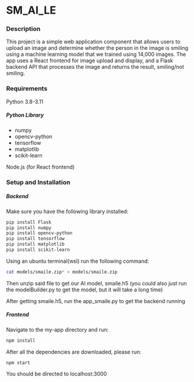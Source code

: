 # SM_AI_LE 

<h3>Description</h3>
This project is a simple web application component that allows users to upload an image and determine whether the person in the image is smiling using a machine learning model that we trained using 14,000 images. The app uses a React frontend for image upload and display, and a Flask backend API that processes the image and returns the result, smiling/not smiling.


<h3>Requirements</h3>
Python 3.8-3.11
<h5>Python Library</h5>
<ul>
<Flask</li>
<li>numpy</li>
<li>opencv-python</li>
<li>tensorflow</li>
<li>matplotlib</li>
<li>scikit-learn</li>
</ul>

Node.js (for React frontend)

<h3>Setup and Installation</h3>
<h5>Backend </h5>
Make sure you have the following library installed:

```bash
pip install Flask
pip install numpy
pip install opencv-python
pip install tensorflow
pip install matplotlib
pip install scikit-learn
```

Using an ubuntu terminal(wsl) run the following command:

```bash
cat models/smaile.zip* > models/smaile.zip
```

Then unzip said file to get our AI model, smaile.h5
(you could also just run the modelBuilder.py to get the model, but it will take a long time)

After getting smaile.h5, run the app_smaile.py to get the backend running

<h5>Frontend</h5>
Navigate to the my-app directory and run:

```bash
npm install
```
After all the dependencies are downloaded, please run:

```bash
npm start
```

You should be directed to localhost:3000
